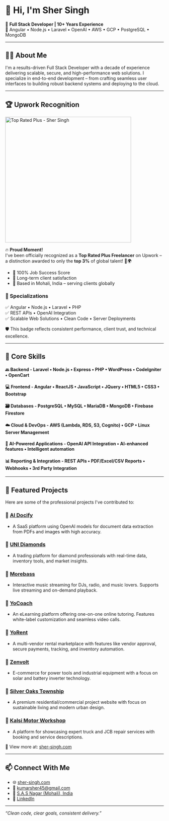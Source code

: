 # 👋 Hi, I'm Sher Singh

🚀 **Full Stack Developer | 10+ Years Experience**  
🔧 Angular • Node.js • Laravel • OpenAI • AWS • GCP • PostgreSQL • MongoDB

---

## 👨‍💻 About Me

I'm a results-driven Full Stack Developer with a decade of experience delivering scalable, secure, and high-performance web solutions. I specialize in end-to-end development – from crafting seamless user interfaces to building robust backend systems and deploying to the cloud.

---

## 🏆 Upwork Recognition

<img src="https://sher-singh.com/wp-content/uploads/2025/06/1750005228118.jpeg" alt="Top Rated Plus - Sher Singh" width="400"/>

🔥 **Proud Moment!**  
I've been officially recognized as a **Top Rated Plus Freelancer** on Upwork – a distinction awarded to only the **top 3%** of global talent! 💼🌍

- 💯 100% Job Success Score  
- 🌟 Long-term client satisfaction  
- 📍 Based in Mohali, India – serving clients globally

### 🔹 Specializations
✅ Angular • Node.js • Laravel • PHP  
✅ REST APIs • OpenAI Integration  
✅ Scalable Web Solutions • Clean Code • Server Deployments

🛡️ This badge reflects consistent performance, client trust, and technical excellence.

---

## 🔧 Core Skills
#### 🔙 Backend - Laravel • Node.js • Express • PHP • WordPress • CodeIgniter • OpenCart
#### 💻 Frontend - Angular • ReactJS • JavaScript • JQuery • HTML5 • CSS3 • Bootstrap
#### 🗃️ Databases - PostgreSQL • MySQL • MariaDB • MongoDB • Firebase Firestore
#### ☁️ Cloud & DevOps - AWS (Lambda, RDS, S3, Cognito) • GCP • Linux Server Management
#### 🤖 AI-Powered Applications - OpenAI API Integration • AI-enhanced features • Intelligent automation
#### 📊 Reporting & Integration - REST APIs • PDF/Excel/CSV Reports • Webhooks • 3rd Party Integration

---

## 🚀 Featured Projects

Here are some of the professional projects I've contributed to:

### 🔹 [AI Docify](https://aidocify.com/)
  - A SaaS platform using OpenAI models for document data extraction from PDFs and images with high accuracy.

### 🔹 [UNI Diamonds](https://uni.diamonds/)
  - A trading platform for diamond professionals with real-time data, inventory tools, and market insights.

### 🔹 [Morebass](https://morebass.com/)
  - Interactive music streaming for DJs, radio, and music lovers. Supports live streaming and on-demand playback.

### 🔹 [YoCoach](https://elearning.yo-coach.com/)
  - An eLearning platform offering one-on-one online tutoring. Features white-label customization and seamless video calls.

### 🔹 [YoRent](https://mvdemo-fashion.yo-rent.com/)
  - A multi-vendor rental marketplace with features like vendor approval, secure payments, tracking, and inventory automation.

### 🔹 [Zenvolt](https://zenvolt.in/)
  - E-commerce for power tools and industrial equipment with a focus on solar and battery inverter technology.

### 🔹 [Silver Oaks Township](https://silveroakstownship.com/)
  - A premium residential/commercial project website with focus on sustainable living and modern urban design.

### 🔹 [Kalsi Motor Workshop](https://kalsimotorworkshop.com/)
  - A platform for showcasing expert truck and JCB repair services with booking and service descriptions.

📌 View more at: [sher-singh.com](https://sher-singh.com)

---

## 📫 Connect With Me

- 🌐 [sher-singh.com](https://sher-singh.com)  
- 📧 [kumarsher45@gmail.com](mailto:kumarsher45@gmail.com)
- 📍 [S.A.S Nagar (Mohali), India](https://www.google.com/maps/place/Sahibzada+Ajit+Singh+Nagar,+Punjab/@30.6925646,76.6822742,13z)  
- 🔗 [LinkedIn](https://www.linkedin.com/in/kumarsher45)

---

_“Clean code, clear goals, consistent delivery.”_
